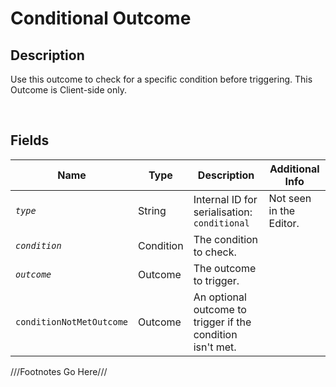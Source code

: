 Conditional Outcome
============= 

## Description

Use this outcome to check for a specific condition before triggering. This Outcome is Client-side only.

<br />

## Fields

| Name     | Type   | Description | Additional Info |
| -------- | ------ | ----------- | --------------- |
| *`type`* | String |      Internal ID for serialisation: `conditional`       |         Not seen in the Editor.        |
| *`condition`* | Condition |      The condition to check.       |                 |
| *`outcome`* | Outcome |      The outcome to trigger.       |                 |
| `conditionNotMetOutcome` | Outcome |      An optional outcome to trigger if the condition isn't met.       |                 |

///Footnotes Go Here///

[^-1]: Fields in *italics* are required for the Object to be valid.  
